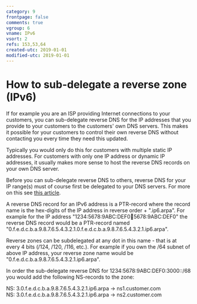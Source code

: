 ```yaml
---
category: 9
frontpage: false
comments: true
vgroup: 6
vname: IPv6
vsort: 2
refs: 153,53,64
created-utc: 2019-01-01
modified-utc: 2019-01-01
---
```

# How to sub-delegate a reverse zone (IPv6)

If for example you are an ISP providing Internet connections to your customers, you can sub-delegate reverse DNS for the IP addresses that you provide to your customers to the customers' own DNS servers.
This makes it possible for your customers to control their own reverse DNS without contacting you every time they need this updated.

Typically you would only do this for customers with multiple static IP addresses.
For customers with only one IP address or dynamic IP addresses, it usually makes more sense to host the reverse DNS records on your own DNS server.

Before you can sub-delegate reverse DNS to others, reverse DNS for your IP range(s) must of course first be delegated to your DNS servers. For more on this see [this article](/kb/53/how-do-i-get-reverse-dns-for-my-ip-addresses-delegated-to-my-own-dns-server).

A reverse DNS record for an IPv6 address is a PTR-record where the record name is the hex-digits of the IP address in reverse order + ".ip6.arpa". For example for the IP address "1234:5678:9ABC:DEF0:1234:5678:9ABC:DEF0" the reverse DNS record would be a PTR-record named "0.f.e.d.c.b.a.9.8.7.6.5.4.3.2.1.0.f.e.d.c.b.a.9.8.7.6.5.4.3.2.1.ip6.arpa".

Reverse zones can be subdelegated at any dot in this name - that is at every 4 bits (/124, /120, /116, etc.).
For example if you own the /64 subnet of above IP address, your reverse zone name would be "0.f.e.d.c.b.a.9.8.7.6.5.4.3.2.1.ip6.arpa".

In order the sub-delegate reverse DNS for 1234:5678:9ABC:DEF0:3000::/68 you would add the following NS-records to the zone:

NS: 3.0.f.e.d.c.b.a.9.8.7.6.5.4.3.2.1.ip6.arpa -> ns1.customer.com\
NS: 3.0.f.e.d.c.b.a.9.8.7.6.5.4.3.2.1.ip6.arpa -> ns2.customer.com